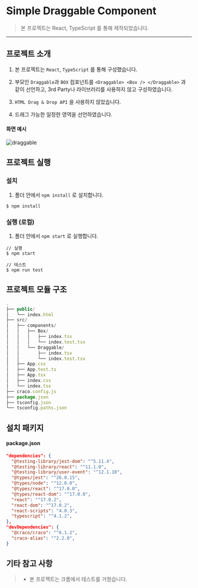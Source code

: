 # Simple Draggable Component

> 본 프로젝트는 React, TypeScript 를 통해 제작되었습니다.

---

## 프로젝트 소개

1. 본 프로젝트는 `React`, `TypeScript` 를 통해 구성했습니다.

2. 부모인 `Draggable`과 `BOX` 컴포넌트를 `<Draggable> <Box /> </Draggable>` 과 같이 선언하고, 3rd Party나 라이브러리를 사용하지 않고 구성하였습니다.

3. `HTML Drag & Drop API` 을 사용하지 않았습니다.

4. 드래그 가능한 일정한 영역을 선언하였습니다.

#### 화면 예시

![draggable](https://user-images.githubusercontent.com/4216651/117315407-a2042080-aec2-11eb-86fd-3e1f6f7f2f88.gif)

## 프로젝트 실행

### 설치

1. 폴더 안에서 `npm install` 로 설치합니다.

```console
$ npm install
```

### 실행 (로컬)

1. 폴더 안에서 `npm start` 로 실행합니다.

```console
// 실행
$ npm start

// 테스트
$ npm run test
```

## 프로젝트 모듈 구조

```js
.
├── public/
│   └── index.html
├── src/
│   ├── components/
│   │   ├── Box/
│   │   │   ├── index.tsx
│   │   │   └── index.test.tsx
│   │   └── Draggable/
│   │       ├── index.tsx
│   │       └── index.test.tsx
│   ├── App.css
│   ├── App.test.ts
│   ├── App.tsx
│   ├── index.css
│   └── index.tsx
├── craco.config.js
├── package.json
├── tsconfig.json
└── tsconfig.paths.json
```

## 설치 패키지

#### package.json

```json
"dependencies": {
  "@testing-library/jest-dom": "^5.11.4",
  "@testing-library/react": "^11.1.0",
  "@testing-library/user-event": "^12.1.10",
  "@types/jest": "^26.0.15",
  "@types/node": "^12.0.0",
  "@types/react": "^17.0.0",
  "@types/react-dom": "^17.0.0",
  "react": "^17.0.2",
  "react-dom": "^17.0.2",
  "react-scripts": "4.0.3",
  "typescript": "^4.1.2",
},
"devDependencies": {
  "@craco/craco": "^6.1.2",
  "craco-alias": "^2.2.0",
}
```

## 기타 참고 사항

> - 본 프로젝트는 크롬에서 테스트를 거쳤습니다.
